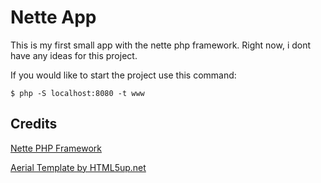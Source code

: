 # Nette App

This is my first small app with the nette php framework. Right now, i dont have any ideas for this project.

If you would like to start the project use this command:

    $ php -S localhost:8080 -t www

## Credits

[Nette PHP Framework](https://nette.org/)

[Aerial Template by HTML5up.net](https://html5up.net/)
